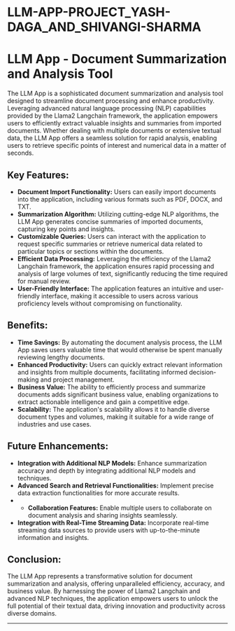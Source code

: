 # LLM-APP-PROJECT_YASH-DAGA_AND_SHIVANGI-SHARMA

# LLM App - Document Summarization and Analysis Tool

The LLM App is a sophisticated document summarization and analysis tool designed to streamline document processing and enhance productivity. Leveraging advanced natural language processing (NLP) capabilities provided by the Llama2 Langchain framework, the application empowers users to efficiently extract valuable insights and summaries from imported documents. Whether dealing with multiple documents or extensive textual data, the LLM App offers a seamless solution for rapid analysis, enabling users to retrieve specific points of interest and numerical data in a matter of seconds.

## Key Features:

- **Document Import Functionality:** Users can easily import documents into the application, including various formats such as PDF, DOCX, and TXT.
- **Summarization Algorithm:** Utilizing cutting-edge NLP algorithms, the LLM App generates concise summaries of imported documents, capturing key points and insights.
- **Customizable Queries:** Users can interact with the application to request specific summaries or retrieve numerical data related to particular topics or sections within the documents.
- **Efficient Data Processing:** Leveraging the efficiency of the Llama2 Langchain framework, the application ensures rapid processing and analysis of large volumes of text, significantly reducing the time required for manual review.
- **User-Friendly Interface:** The application features an intuitive and user-friendly interface, making it accessible to users across various proficiency levels without compromising on functionality.

## Benefits:

- **Time Savings:** By automating the document analysis process, the LLM App saves users valuable time that would otherwise be spent manually reviewing lengthy documents.
- **Enhanced Productivity:** Users can quickly extract relevant information and insights from multiple documents, facilitating informed decision-making and project management.
- **Business Value:** The ability to efficiently process and summarize documents adds significant business value, enabling organizations to extract actionable intelligence and gain a competitive edge.
- **Scalability:** The application's scalability allows it to handle diverse document types and volumes, making it suitable for a wide range of industries and use cases.

## Future Enhancements:

- **Integration with Additional NLP Models:** Enhance summarization accuracy and depth by integrating additional NLP models and techniques.
- **Advanced Search and Retrieval Functionalities:** Implement precise data extraction functionalities for more accurate results.
- - **Collaboration Features:** Enable multiple users to collaborate on document analysis and sharing insights seamlessly.
- **Integration with Real-Time Streaming Data:** Incorporate real-time streaming data sources to provide users with up-to-the-minute information and insights.

## Conclusion:

The LLM App represents a transformative solution for document summarization and analysis, offering unparalleled efficiency, accuracy, and business value. By harnessing the power of Llama2 Langchain and advanced NLP techniques, the application empowers users to unlock the full potential of their textual data, driving innovation and productivity across diverse domains.

---
